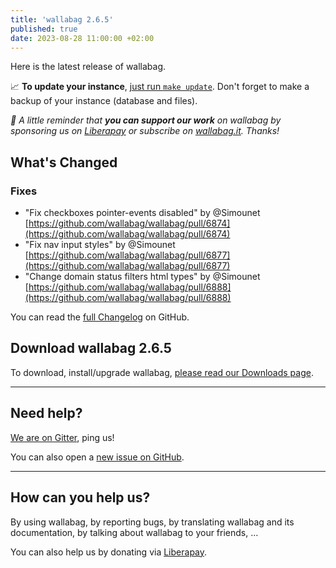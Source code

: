 ```yaml
---
title: 'wallabag 2.6.5'
published: true
date: 2023-08-28 11:00:00 +02:00
---
```


Here is the latest release of wallabag.

📈  **To update your instance**, [just run `make update`](https://doc.wallabag.org/en/admin/upgrade.html).
Don't forget to make a backup of your instance (database and files).

_🤝  A little reminder that **you can support our work** on wallabag by sponsoring us on [Liberapay](https://liberapay.com/wallabag) or subscribe on [wallabag.it](https://www.wallabag.it/en). Thanks!_

## What's Changed

### Fixes
* "Fix checkboxes pointer-events disabled" by @Simounet [https://github.com/wallabag/wallabag/pull/6874](https://github.com/wallabag/wallabag/pull/6874)
* "Fix nav input styles" by @Simounet [https://github.com/wallabag/wallabag/pull/6877](https://github.com/wallabag/wallabag/pull/6877)
* "Change domain status filters html types" by @Simounet [https://github.com/wallabag/wallabag/pull/6888](https://github.com/wallabag/wallabag/pull/6888)

You can read the [full Changelog](https://github.com/wallabag/wallabag/compare/2.6.4...2.6.5) on GitHub.

## Download wallabag 2.6.5

To download, install/upgrade wallabag, [please read our Downloads page](https://doc.wallabag.org/en/admin/installation/installation.html).

<hr />

## Need help?

[We are on Gitter](https://gitter.im/wallabag/wallabag), ping us!

You can also open a [new issue on GitHub](https://github.com/wallabag/wallabag/issues/new).

<hr />

## How can you help us?

By using wallabag, by reporting bugs, by translating wallabag and its documentation, by talking about wallabag to your friends, ...

You can also help us by donating via [Liberapay](https://liberapay.com/wallabag/).
